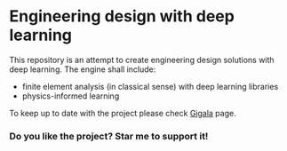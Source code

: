 # Engineering design with deep learning 

This repository is an attempt to create engineering design solutions with deep learning. The engine shall include:
* finite element analysis (in classical sense) with deep learning libraries
* physics-informed learning


To keep up to date with the project please check [Gigala](https://www.facebook.com/GigaTsk) page.

 
### Do you like the project? Star me to support it!
